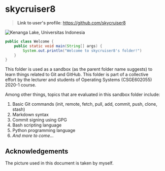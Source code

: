 # skycruiser8

> **Link to user's profile**: https://github.com/skycruiser8

![Kenanga Lake, Universitas Indonesia](assets/20180808_173407_compressed.jpg)

~~~java
public class Welcome {
    public static void main(String[] args) {
        System.out.println("Welcome to skycruiser8's folder!")
    }
}
~~~

This folder is used as a sandbox (as the parent folder name suggests) to learn things related to Git and GitHub. This folder is part of a collective effort by the lecturer and students of Operating Systems (CSGE602055) 2020-1 course.

Among other things, topics that are evaluated in this sandbox folder include:

1. Basic Git commands (init, remote, fetch, pull, add, commit, push, clone, stash)
2. Markdown syntax
3. Commit signing using GPG
4. Bash scripting language
5. Python programming language
6. *And more to come...*



## Acknowledgements

The picture used in this document is taken by myself.